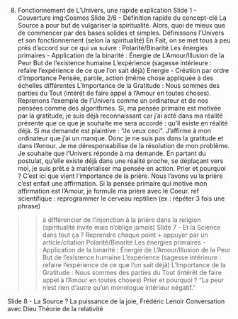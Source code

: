 8. Fonctionnement de L’Univers, une rapide explication
Slide 1 - Couverture
img:Cosmos
Slide 2/6 - Définition rapide du concept-clé 
La Source a pour but de vulgariser la spiritualité.
Alors, quoi de mieux que de commencer par des bases solides et simples.
Définissons l’Univers et son fonctionnement (selon la spiritualité)
En Fait, on se met tous à peu près d’accord sur ce qui va suivre : 
Polarité/Binarité
Les énergies primaires - Application de la binarité : Énergie de L’Amour/Illusion de la Peur
But de l’existence humaine
L’expérience (sagesse intérieure : refaire l’expérience de ce que l’on sait déjà)
Energie - Création par ordre d’importance
Pensée, parole, action (même chose appliquée à des échelles différentes
L’Importance de la Gratitude : Nous sommes des parties du Tout (intérêt de faire appel à l’Amour en toutes choses).
Reprenons l’exemple de l’Univers comme un ordinateur et de nos pensées comme des algorithmes.
Si, ma pensée primaire est motivée par la gratitude, je suis déjà reconnaissant car j’ai acté dans ma réalité présente que ce que je souhaite me sera accordé : qu’il existe en réalité déjà. 
Si ma demande est plaintive : “Je veux ceci”. J’affirme à mon ordinateur que j’ai un manque. Donc je ne suis pas dans la gratitude et dans l’Amour. Je me déresponsabilise de la résolution de mon problème.
Je souhaite que l’Univers réponde à ma demande.
En partant du postulat, qu’elle existe déjà dans une réalité proche, se déplaçant vers moi, je suis prêt.e à matérialiser ma pensée en action.
Prier et pourquoi ? 
C’est ici que vient l’importance de la prière.
Nous l’avons vu la prière c’est enfait une affirmation.
Si la pensée primaire qui motive mon affirmation est l’Amour, je formule ma prière avec le Coeur.
ref scientifique : reprogrammer le cerveau reptilien (ex : répéter 3 fois une phrase)
>> à différencier de l’injonction à la prière dans la religion (spiritualité invite mais n’oblige jamais)
Slide 7 - Et la Science dans tout ça ?
Reprendre chaque point + appuyer par un article/citation
Polarité/Binarité
Les énergies primaires - Application de la binarité : Énergie de L’Amour/Illusion de la Peur
But de l’existence humaine
L’expérience (sagesse intérieure : refaire l’expérience de ce que l’on sait déjà)
L’Importance de la Gratitude : Nous sommes des parties du Tout (intérêt de faire appel à l’Amour en toutes choses)
Prier et pourquoi ?
“La peur n’est rien d’autre qu’un monologue intérieur négatif.”

Slide 8 - La Source ?
La puissance de la joie, Frédéric Lenoir
Conversation avec Dieu
Théorie de la relativité
